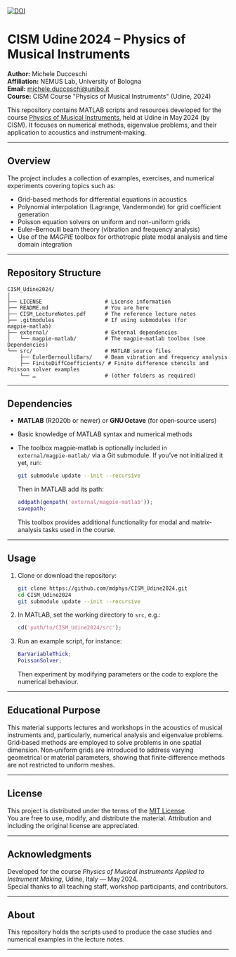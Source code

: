 [![DOI](https://zenodo.org/badge/DOI/10.5281/zenodo.17406808.svg)](https://doi.org/10.5281/zenodo.zenodo.17406808)

# CISM Udine 2024 – Physics of Musical Instruments


**Author:** Michele Ducceschi  
**Affiliation:** NEMUS Lab, University of Bologna  
**Email:** michele.ducceschi@unibo.it  
**Course:** CISM Course "Physics of Musical Instruments" (Udine, 2024)

This repository contains MATLAB scripts and resources developed for the course [Physics of Musical Instruments](https://cism.it/en/activities/courses/C2404/), held at Udine in May 2024 (by CISM). It focuses on numerical methods, eigenvalue problems, and their application to acoustics and instrument‑making.

---

## Overview

The project includes a collection of examples, exercises, and numerical experiments covering topics such as:

- Grid-based methods for differential equations in acoustics
- Polynomial interpolation (Lagrange, Vandermonde) for grid coefficient generation
- Poisson equation solvers on uniform and non-uniform grids
- Euler–Bernoulli beam theory (vibration and frequency analysis)  
- Use of the *MAGPIE* toolbox for orthotropic plate modal analysis and time domain integration

---

## Repository Structure

```
CISM_Udine2024/
│
├── LICENSE                    # License information
├── README.md                  # You are here
├── CISM_LectureNotes.pdf      # The reference lecture notes 
├── .gitmodules                # If using submodules (for magpie‑matlab)
├── external/                  # External dependencies
│   └── magpie‑matlab/         # The magpie‑matlab toolbox (see Dependencies)
└── src/                       # MATLAB source files
    ├── EulerBernoulliBars/    # Beam vibration and frequency analysis
    ├── FiniteDiffCoefficients/ # Finite difference stencils and Poisson solver examples
    └── …                      # (other folders as required)
```

---

## Dependencies

- **MATLAB** (R2020b or newer) or **GNU Octave** (for open‑source users)  
- Basic knowledge of MATLAB syntax and numerical methods  
- The toolbox magpie‑matlab is optionally included in `external/magpie‑matlab/` via a Git submodule. If you’ve not initialized it yet, run:

  ```bash
  git submodule update --init --recursive
  ```

  Then in MATLAB add its path:

  ```matlab
  addpath(genpath('external/magpie‑matlab'));
  savepath;
  ```

  This toolbox provides additional functionality for modal and matrix‐analysis tasks used in the course.

---

## Usage

1. Clone or download the repository:

   ```bash
   git clone https://github.com/mdphys/CISM_Udine2024.git
   cd CISM_Udine2024
   git submodule update --init --recursive
   ```

2. In MATLAB, set the working directory to `src`, e.g.:

   ```matlab
   cd('path/to/CISM_Udine2024/src');
   ```

3. Run an example script, for instance:

   ```matlab
   BarVariableThick;
   PoissonSolver;
   ```

   Then experiment by modifying parameters or the code to explore the numerical behaviour.

---

## Educational Purpose

This material supports lectures and workshops in the acoustics of musical instruments and, particularly, numerical analysis and eigenvalue problems.  
Grid‑based methods are employed to solve problems in one spatial dimension. Non‑uniform grids are introduced to address varying geometrical or material parameters, showing that finite‐difference methods are not restricted to uniform meshes.

---

## License

This project is distributed under the terms of the [MIT License](LICENSE).  
You are free to use, modify, and distribute the material. Attribution and including the original license are appreciated.

---

## Acknowledgments

Developed for the course *Physics of Musical Instruments Applied to Instrument Making*, Udine, Italy — May 2024.  
Special thanks to all teaching staff, workshop participants, and contributors.

---

## About

This repository holds the scripts used to produce the case studies and numerical examples in the lecture notes.

---
